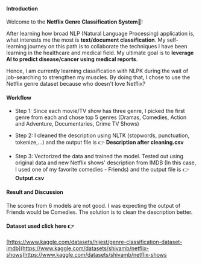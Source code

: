 #### Introduction
Welcome to the **Netflix Genre Classification System**🍿!

After learning how broad NLP (Natural Language Processing) application is, what interests me the most is **text/document classification**. 
My self-learning journey on this path is to collaborate the techniques I have been learning in the healthcare and medical field. 
My ultimate goal is to **leverage AI to predict disease/cancer using medical reports**. 

Hence, I am currently learning classification with NLPK during the wait of job-searching to strengthen my muscles. By doing that, I chose to use the Netflix genre dataset because who doesn't love Netflix? 

#### Workflow
- Step 1: Since each movie/TV show has three genre, I picked the first genre from each and chose top 5 genres (Dramas, Comedies, Action and Adventure, Documentaries, Crime TV Shows)

- Step 2: I cleaned the description using NLTK (stopwords, punctuation, tokenize,...) and the output file is 👉 **Description after cleaning.csv**

- Step 3: Vectorized the data and trained the model. Tested out using original data and new Netflix shows' description from IMDB (In this case, I used one of my favorite comedies - Friends) and the output file is 👉 **Output.csv**

#### Result and Discussion
The scores from 6 models are not good. I was expecting the output of Friends would be Comedies. 
The solution is to clean the description better.

#### Dataset used click here 👉
[https://www.kaggle.com/datasets/hijest/genre-classification-dataset-imdb](https://www.kaggle.com/datasets/shivamb/netflix-shows)https://www.kaggle.com/datasets/shivamb/netflix-shows
